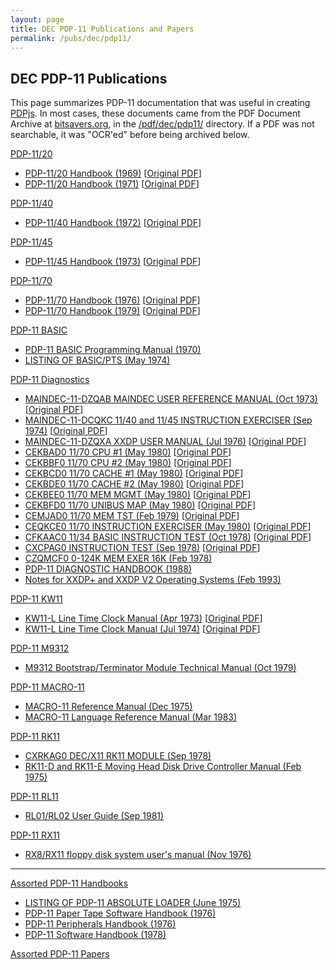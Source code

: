 ```yaml
---
layout: page
title: DEC PDP-11 Publications and Papers
permalink: /pubs/dec/pdp11/
---
```


DEC PDP-11 Publications
---

This page summarizes PDP-11 documentation that was useful in creating [PDPjs](/modules/pdp11/).  In most cases,
these documents came from the PDF Document Archive at [bitsavers.org](http://bitsavers.org),  in the [/pdf/dec/pdp11/](http://bitsavers.org/pdf/dec/pdp11/)
directory.  If a PDF was not searchable, it was "OCR'ed" before being archived below. 

[PDP-11/20](1120/)

- [PDP-11/20 Handbook (1969)](http://archive.pcjs.org/pubs/dec/pdp11/1120/PDP1120_Handbook_1969.pdf) [[Original PDF](http://research.microsoft.com/en-us/um/people/gbell/Digital/PDP%2011%20Handbook%201969.pdf)]
- [PDP-11/20 Handbook (1971)](http://archive.pcjs.org/pubs/dec/pdp11/1120/PDP1120_Handbook_1971.pdf) [[Original PDF](http://bitsavers.org/pdf/dec/pdp11/handbooks/PDP1120_Handbook_1972.pdf)]

[PDP-11/40](1140/)

- [PDP-11/40 Handbook (1972)](http://archive.pcjs.org/pubs/dec/pdp11/1140/PDP1140_Handbook_1972.pdf) [[Original PDF](http://bitsavers.org/pdf/dec/pdp11/handbooks/PDP-11_40_Processor_Handbook_1972.pdf)]

[PDP-11/45](1145/)

- [PDP-11/45 Handbook (1973)](http://archive.pcjs.org/pubs/dec/pdp11/1145/PDP1145_Handbook_1973.pdf) [[Original PDF](http://bitsavers.org/pdf/dec/pdp11/handbooks/PDP1145_Handbook_1973.pdf)]

[PDP-11/70](1170/)

- [PDP-11/70 Handbook (1976)](http://archive.pcjs.org/pubs/dec/pdp11/1170/PDP1170_Handbook_1976.pdf) [[Original PDF](http://bitsavers.org/pdf/dec/pdp11/1170/PDP-11_70_Handbook_1977-78.pdf)]
- [PDP-11/70 Handbook (1979)](http://archive.pcjs.org/pubs/dec/pdp11/1170/PDP1170_Handbook_1979.pdf) [[Original PDF](http://bitsavers.org/pdf/dec/pdp11/handbooks/PDP11_Handbook1979.pdf)]

[PDP-11 BASIC](basic/)

- [PDP-11 BASIC Programming Manual (1970)](http://archive.pcjs.org/pubs/dec/pdp11/basic/BASIC_Programming_Manual_Dec70.pdf)
- [LISTING OF BASIC/PTS (May 1974)](http://archive.pcjs.org/pubs/dec/pdp11/basic/BASIC_PTS_Listing_Mar77.pdf)

[PDP-11 Diagnostics](diags/)

- [MAINDEC-11-DZQAB MAINDEC USER REFERENCE MANUAL (Oct 1973)](http://archive.pcjs.org/pubs/dec/pdp11/diags/MAINDEC-11-DZQAB-B-D_User_Reference_Manual_Oct73.pdf) [[Original PDF](http://bitsavers.org/pdf/dec/pdp11/xxdp/MAINDEC-11-DZQAB-B-D_MAINDEC_User_Reference_Manual_Oct73.pdf)]
- [MAINDEC-11-DCQKC 11/40 and 11/45 INSTRUCTION EXERCISER (Sep 1974)](http://archive.pcjs.org/pubs/dec/pdp11/diags/MAINDEC-11-DCQKC-D-D_1140_1145_INSTRUCTION_EXERCISER_Sep74.pdf) [[Original PDF](http://bitsavers.org/pdf/dec/pdp11/xxdp/diag_listings/1140_45/028_MAINDEC-11-DCQKC-D_D_1140_1145_INSTRUCTION_EXERCISER_Sep74.pdf)]
- [MAINDEC-11-DZQXA XXDP USER MANUAL (Jul 1976)](http://archive.pcjs.org/pubs/dec/pdp11/diags/MAINDEC-11-DZQXA-I-D_XXDP_User_Manual_Jul76.pdf) [[Original PDF](http://bitsavers.org/pdf/dec/pdp11/xxdp/MAINDEC-11-DZQXA-I-D_XXDP_User_Manual_Jul76.pdf)]
- [CEKBAD0 11/70 CPU #1 (May 1980)](http://archive.pcjs.org/pubs/dec/pdp11/diags/AC-7962D-MC_CEKBAD0_1170_CPU_1_May80.pdf) [[Original PDF](http://bitsavers.org/pdf/dec/pdp11/microfiche/ftp.j-hoppe.de/bw/gh/AH-7963D-MC__PDP-11-70__11-70_CPU_%231__CEKBAD0__%28C%2975-80.pdf)]
- [CEKBBF0 11/70 CPU #2 (May 1980)](http://archive.pcjs.org/pubs/dec/pdp11/diags/AC-7966F-MC_CEKBBF0_1170_CPU_2_May80.pdf) [[Original PDF](http://bitsavers.org/pdf/dec/pdp11/microfiche/ftp.j-hoppe.de/bw/gh/AH-7968F-MC__PDP11-70__11-70_CPU_%232__CEKBBF0__%28C%2975,80.pdf)]
- [CEKBCD0 11/70 CACHE #1 (May 1980)](http://archive.pcjs.org/pubs/dec/pdp11/diags/AC-0009D-MC_CEKBCD0_1170_CACHE_1_May80.pdf) [[Original PDF](http://bitsavers.org/pdf/dec/pdp11/microfiche/ftp.j-hoppe.de/bw/gh/AH-0010D-MC__PDP11-70-74__11-70_CACHE_%231__CEKBCD0__%28C%2975,80.pdf)]
- [CEKBDE0 11/70 CACHE #2 (May 1980)](http://archive.pcjs.org/pubs/dec/pdp11/diags/AC-7971E-MC_CEKBDE0_1170_CACHE_2_May80.pdf) [[Original PDF](http://bitsavers.org/pdf/dec/pdp11/microfiche/ftp.j-hoppe.de/bw/gh/AH-7972E-MC__PDP11-70-74__11-70_CACHE_%232__CEKBDE0__%28C%2975,80.pdf)]
- [CEKBEE0 11/70 MEM MGMT (May 1980)](http://archive.pcjs.org/pubs/dec/pdp11/diags/AC-7975E-MC_CEKBEE0_1170_MEM_MGMT_May80.pdf) [[Original PDF](http://bitsavers.org/pdf/dec/pdp11/microfiche/ftp.j-hoppe.de/bw/gh/AH-7976E-MC__PDP-11-70__11-70_MEM_MGMT__CEKBEE0__%28C%2975,80.pdf)]
- [CEKBFD0 11/70 UNIBUS MAP (May 1980)](http://archive.pcjs.org/pubs/dec/pdp11/diags/AC-7979D-MC_CEKBFD0_1170_UNIBUS_MAP_May80.pdf) [[Original PDF](http://bitsavers.org/pdf/dec/pdp11/microfiche/ftp.j-hoppe.de/bw/gh/AH-7980D-MC__11-70-11-74__11-70_UNIBUS_MAP__CEKBFD0__%28C%2975-80.pdf)]
- [CEMJAD0 11/70 MEM TST (Feb 1979)](http://archive.pcjs.org/pubs/dec/pdp11/diags/AC-7990D-MC_CEMJAD0_1170_MEM_TST_Feb79.pdf) [[Original PDF](http://bitsavers.org/pdf/dec/pdp11/microfiche/ftp.j-hoppe.de/bw/gh/AH-7991D-MC__MJ11__11-70_MEM_TST__CEMJAD0__%28C%2973-79.pdf)]
- [CEQKCE0 11/70 INSTRUCTION EXERCISER (May 1980)](http://archive.pcjs.org/pubs/dec/pdp11/diags/AC-7994E-MC_CEQKCE0_1170_INSTRUCTION_EXERCISER_May80.pdf) [[Original PDF](http://bitsavers.org/pdf/dec/pdp11/microfiche/ftp.j-hoppe.de/bw/gh/AH-7996E-MC__PDP11-70-74__11-70_INST_EXR__CEQKCE0__%28C%2975,80.pdf)]
- [CFKAAC0 11/34 BASIC INSTRUCTION TEST (Oct 1978)](http://archive.pcjs.org/pubs/dec/pdp11/diags/AC-8041C-MC_CFKAAC0_1134_BSC_INST_TST_Oct78.pdf) [[Original PDF](http://bitsavers.org/pdf/dec/pdp11/xxdp/diag_listings/1134/AC-8041C-MC_CFKAAC0-1134-Bsc-Inst-Tst_Oct78.pdf)]
- [CXCPAG0 INSTRUCTION TEST (Sep 1978)](http://archive.pcjs.org/pubs/dec/pdp11/diags/AC-E664G-MC_CXCPAG0_PROCESSOR_TEST_Sep78.pdf) [[Original PDF](http://bitsavers.org/pdf/dec/pdp11/xxdp/x11_listings/AC-E664G-MC_CXCPAG0-Processor-test_Sep78.pdf)]
- [CZQMCF0 0-124K MEM EXER 16K (Feb 1978)](http://archive.pcjs.org/pubs/dec/pdp11/diags/AC-9045F-MC_CZQMCFO_MEM_EXER_16K_Feb78.pdf)
- [PDP-11 DIAGNOSTIC HANDBOOK (1988)](http://archive.pcjs.org/pubs/dec/pdp11/diags/PDP11_DiagnosticHandbook_1988.pdf)
- [Notes for XXDP+ and XXDP V2 Operating Systems (Feb 1993)](http://archive.pcjs.org/pubs/dec/pdp11/diags/XXDP_Notes_Feb93.pdf)

[PDP-11 KW11](kw11/)

- [KW11-L Line Time Clock Manual (Apr 1973)](http://archive.pcjs.org/pubs/dec/pdp11/kw11/KW11L_Apr73.pdf) [[Original PDF](http://bitsavers.org/pdf/dec/unibus/DEC-11-HKWB-D_KW11L_Apr73.pdf)]
- [KW11-L Line Time Clock Manual (Jul 1974)](http://archive.pcjs.org/pubs/dec/pdp11/kw11/KW11L_Jul74.pdf) [[Original PDF](http://bitsavers.org/pdf/dec/pdp11/1140/EK-KW11L_TM-002_KW11-L_Line_Time_Clock_Manual_Jul74.pdf)]

[PDP-11 M9312](m9312/)

- [M9312 Bootstrap/Terminator Module Technical Manual (Oct 1979)](http://archive.pcjs.org/pubs/dec/pdp11/m9312/M9312_Bootstrap_Terminator_Module_Technical_Manual.pdf)

[PDP-11 MACRO-11](macro11/)

- [MACRO-11 Reference Manual (Dec 1975)](http://archive.pcjs.org/pubs/dec/pdp11/macro11/MACRO11_Dec75.pdf)
- [MACRO-11 Language Reference Manual (Mar 1983)](http://archive.pcjs.org/pubs/dec/pdp11/macro11/MACRO11_Mar83.pdf)

[PDP-11 RK11](rk11/)

- [CXRKAG0 DEC/X11 RK11 MODULE (Sep 1978)](http://archive.pcjs.org/pubs/dec/pdp11/rk11/AC-E676G-MC_CXRKAG0-RK11_Sep78.pdf)
- [RK11-D and RK11-E Moving Head Disk Drive Controller Manual (Feb 1975)](http://archive.pcjs.org/pubs/dec/pdp11/rk11/EK-RK11D-MM-002.pdf)

[PDP-11 RL11](rl11/)

- [RL01/RL02 User Guide (Sep 1981)](http://archive.pcjs.org/pubs/dec/pdp11/rl11/EK-RL012-UG-005_Sep81.pdf)

[PDP-11 RX11](rx11/)

- [RX8/RX11 floppy disk system user's manual (Nov 1976)](http://archive.pcjs.org/pubs/dec/pdp11/rx11/EK-RX01-OP-001_RX11UM_Nov76.pdf)

---

[Assorted PDP-11 Handbooks](other/)

- [LISTING OF PDP-11 ABSOLUTE LOADER (June 1975)](http://archive.pcjs.org/pubs/dec/pdp11/other/DEC-11-UABLA_ABSOLUTE_LOADER_LISTING_Jun75.pdf)
- [PDP-11 Paper Tape Software Handbook (1976)](http://archive.pcjs.org/pubs/dec/pdp11/other/PDP11_Paper_Tape_Software_Handbook_1976.pdf)
- [PDP-11 Peripherals Handbook (1976)](http://archive.pcjs.org/pubs/dec/pdp11/other/PDP11_Peripherals_Handbook_1976.pdf)
- [PDP-11 Software Handbook (1978)](http://archive.pcjs.org/pubs/dec/pdp11/other/PDP11_Software_Handbook_1978.pdf)

[Assorted PDP-11 Papers](papers/)
